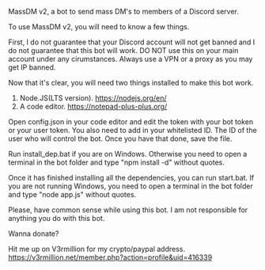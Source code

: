 
MassDM v2, a bot to send mass DM's to members of a Discord server.



To use MassDM v2, you will need to know a few things.

First, I do not guarantee that your Discord account will not get banned and I do not guarantee that this bot will work.
DO NOT use this on your main account under any cirumstances.
Always use a VPN or a proxy as you may get IP banned.


Now that it's clear, you will need two things installed to make this bot work.

1) Node.JS(LTS version). https://nodejs.org/en/
2) A code editor. https://notepad-plus-plus.org/

Open config.json in your code editor and edit the token with your bot token or your user token.
You also need to add in your whitelisted ID. The ID of the user who will control the bot.
Once you have that done, save the file.

Run install_dep.bat if you are on Windows.
Otherwise you need to open a terminal in the bot folder and type "npm install -d" without quotes.

Once it has finished installing all the dependencies, you can run start.bat.
If you are not running Windows, you need to open a terminal in the bot folder and type "node app.js" without quotes.

Please, have common sense while using this bot.
I am not responsible for anything you do with this bot.

Wanna donate?

Hit me up on V3rmillion for my crypto/paypal address.
https://v3rmillion.net/member.php?action=profile&uid=416339
